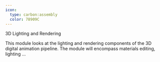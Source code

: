 ```yaml
---
icon:
  type: carbon:assembly
  color: 78909C
---
```

3D Lighting and Rendering

This module looks at the lighting and rendering components of the 3D digital animation pipeline. The module will encompass materials editing, lighting ... 
